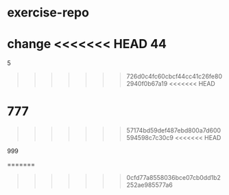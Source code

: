 # exercise-repo
change
<<<<<<< HEAD
44
=======
5
>>>>>>> 726d0c4fc60cbcf44cc41c26fe802940f0b67a19
<<<<<<< HEAD


777
=======
>>>>>>> 57174bd59def487ebd800a7d600594598c7c30c9
<<<<<<< HEAD

999

=======
>>>>>>> 0cfd77a8558036bce07cb0dd1b2252ae985577a6
